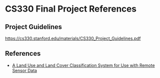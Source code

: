 # CS330 Final Project References
## Project Guidelines
https://cs330.stanford.edu/materials/CS330_Project_Guidelines.pdf

## References
* [A Land Use and Land Cover Classification System for Use with Remote Sensor Data](https://pubs.usgs.gov/pp/0964/report.pdf)
